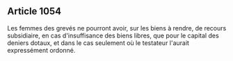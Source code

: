 Article 1054
----
Les femmes des grevés ne pourront avoir, sur les biens à rendre, de recours
subsidiaire, en cas d'insuffisance des biens libres, que pour le capital des
deniers dotaux, et dans le cas seulement où le testateur l'aurait expressément
ordonné.
